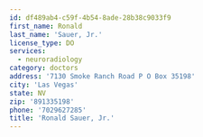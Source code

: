 ```yaml
---
id: df489ab4-c59f-4b54-8ade-28b38c9033f9
first_name: Ronald
last_name: 'Sauer, Jr.'
license_type: DO
services:
  - neuroradiology
category: doctors
address: '7130 Smoke Ranch Road P O Box 35198'
city: 'Las Vegas'
state: NV
zip: '891335198'
phone: '7029627285'
title: 'Ronald Sauer, Jr.'
---
```

